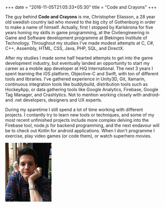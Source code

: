 +++
date = "2016-11-05T21:05:33+05:30"
title = "Code and Crayons"
+++

The guy behind **Code and Crayons** is me, Christopher Eliasson, a 28 year old swedish country lad who moved to the big city of Gothenburg in order to make a name of himself. Actually, first I stopped by Karlskrona for five years honing my skills in game programming, at the Civilengineering in Game and Software development programme at Blekinges Institute of Technology. Throughout my studies I've made modest attempts at C, C#, C++, Assembly, HTML, CSS, Java, PHP, SQL, and DirectX.

After my studies I made some half hearted attempts to get into the game development industry, but eventually landed an opportunity to start my career as a mobile app developer at HiQ International. The next 3 years I spent learning the iOS platform, Objective-C and Swift, with ton of different tools and libraries. I've gathered experience in Unity3D, Git, Xamarin, continuous integration tools like buddybuild, distribution tools such as HockeyApp, or data gathering tools like Google Analytics, Firebase, Google Tag Manager, and Crashlytics. Not to mention working closely with android- and .net developers, designers and UX experts.

During my sparetime I still spend a lot of time working with different projects. I contantly try to learn new tools or techniques, and some of my most recent unfinished projects include more complex delving into the Firebase tool, node.js for backend programming, and the next endavour will be to check out Kotlin for android applications. When I don't programme I exercise, play video games (or code them), or watch superhero movies.

![This is me][1]

[1]: /static/img/me.png
